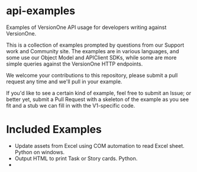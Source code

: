 api-examples
============

Examples of VersionOne API usage for developers writing against VersionOne.

This is a collection of examples prompted by questions from our Support work and Community site.  The examples are 
in various languages, and some use our Object Model and APIClient SDKs, while some are more simple queries against
the VersionOne HTTP endpoints.

We welcome your contributions to this repository, please submit a pull request any time and we'll pull in your example.

If you'd like to see a certain kind of example, feel free to submit an Issue; or better yet, submit a Pull Request with a skeleton of the example as you see fit and a stub we can fill in with the V1-specific code.

Included Examples
=================

 * Update assets from Excel using COM automation to read Excel sheet.  Python on windows.
 * Output HTML to print Task or Story cards.  Python.
 * 
